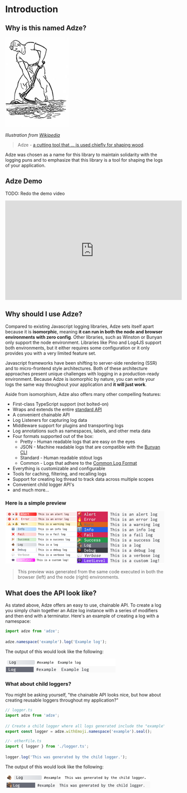 # Introduction

## Why is this named Adze?

![A drawing of a man using an adze to shape a log](./assets/adze.jpg)

_Illustration from [Wikipedia](https://en.wikipedia.org/wiki/Adze)_

> Adze - [a cutting tool that ... is used chiefly for shaping wood](https://www.merriam-webster.com/dictionary/adze).

Adze was chosen as a name for this library to maintain solidarity with the logging puns and to emphasize that this library is a tool for shaping the logs of your application.

## Adze Demo

TODO: Redo the demo video

<div class="youtube-video-container">
  <iframe width="560" height="315"  src="https://www.youtube-nocookie.com/embed/8Ht3LKowKR0" title="YouTube video player" frameborder="0" allow="accelerometer; autoplay; clipboard-write; encrypted-media; gyroscope; picture-in-picture" allowfullscreen></iframe>
</div>

## Why should I use Adze?

Compared to existing Javascript logging libraries, Adze sets itself apart because it is **isomorphic**, meaning **it can run in both the node and browser environments with zero config**. Other libraries, such as Winston or Bunyan only support the node environment. Libraries like Pino and Log4JS support both environments, but it either requires some configuration or it only provides you with a very limited feature set.

Javascript frameworks have been shifting to server-side rendering (SSR) and to micro-frontend style architectures. Both of these architecture approaches present unique challenges with logging in a production-ready environment. Because Adze is isomorphic by nature, you can write your logs the same way throughout your application and **it will just work**.

Aside from isomorphism, Adze also offers many other compelling features:

- First-class TypeScript support (not bolted-on)
- Wraps and extends the entire [standard API](https://developer.mozilla.org/en-US/docs/Web/API/console)
- A convenient chainable API
- Log Listeners for capturing log data
- Middleware support for plugins and transporting logs
- Log annotations such as namespaces, labels, and other meta data
- Four formats supported out of the box:
  - Pretty - Human readable logs that are easy on the eyes
  - JSON - Machine readable logs that are compatible with the [Bunyan CLI](https://github.com/trentm/node-bunyan?tab=readme-ov-file#cli-usage)
  - Standard - Human readable stdout logs
  - Common - Logs that adhere to the [Common Log Format](https://en.wikipedia.org/wiki/Common_Log_Format)
- Everything is customizable and configurable
- Tools for caching, filtering, and recalling logs
- Support for creating log thread to track data across multiple scopes
- Convenient child logger API's
- and much more...

### Here is a simple preview

![Preview of Adze logs](./assets/demo.jpg)

> This preview was generated from the same code executed in both the browser (left) and the node (right) environments.

## What does the API look like?

As stated above, Adze offers an easy to use, chainable API. To create a log you simply chain together an Adze log instance with a series of modifiers and then end with a terminator. Here's an example of creating a log with a namespace:

```typescript
import adze from 'adze';

adze.namespace('example').log('Example log');
```

The output of this would look like the following:

![Adze log example](./examples/api_example_output_1.png)

### What about child loggers?

You might be asking yourself, "the chainable API looks nice, but how about creating reusable loggers
throughout my application?"

```typescript
// logger.ts
import adze from 'adze';

// Create a child logger where all logs generated include the "example" namespace and emoji styles.
export const logger = adze.withEmoji.namespace('example').seal();
```

```typescript
//- otherFile.ts
import { logger } from './logger.ts';

logger.log('This was generated by the child logger.');
```

The output of this would look like the following:

![Example of Adze child logger](./examples/api_example_output_2.png)
